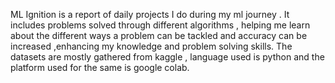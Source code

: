 ML Ignition is a report of daily projects I do during my ml journey . It includes problems solved through different algorithms , helping me learn about the different ways a problem can be tackled and accuracy can be increased
,enhancing my knowledge  and problem solving skills. 
The datasets are mostly gathered from kaggle , language used is python and the platform used for the same is google colab.
